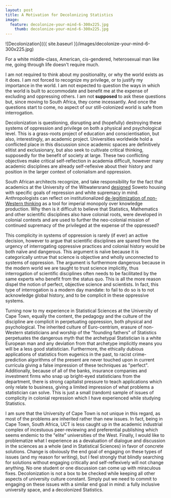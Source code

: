 ```yaml
---
layout: post
title: A Motivation for Decolonizing Statistics
image:
  feature: decolonize-your-mind-6-300x225.jpg
    thumb: decolonize-your-mind-6-300x225.jpg
---
```


![Decolonization]({{ site.baseurl }}/images/decolonize-your-mind-6-300x225.jpg)

For a white middle-class, American, cis-gendered, heterosexual man like me, going through life doesn't require much.   

I am not required to think about my positionality, or why the world exists as it does. 
I am not forced to recognize my privilege, or to justify my importance in the world. 
I am not expected to question the ways in which the world is built to accommodate and benefit me at the expense of excluding and oppressing others. 
I am not **supposed** to ask these questions but, since moving to South Africa, they come incessantly. 
And once the questions start to come, no aspect of our still-colonized world is safe from interrogation.

Decolonization is questioning, disrupting and (hopefully) destroying these systems of oppression and privilege on both a physical and psychological level. 
This is a grass-roots project of education and conscientisation, but also, interestingly, an academic project.
Universities worldwide hold a conflicted place in this discussion since academic spaces are definitively elitist and exclusionary, but also seek to cultivate critical thinking, supposedly for the benefit of society at large.
These two conflicting objectives make critical self-reflection in academia difficult, however many academic disciplines are already self-reflexive about their history and position in the larger context of colonialism and oppression.

South African architects recognize, and take responsibility for the fact that academics at the University of the Witwatersrand [designed](https://placesjournal.org/article/south-africa-from-township-to-town/) Soweto housing with specific goals of repression and white supremacy in mind.
Anthropologists can reflect on institutionalized [de-legitimization of non-Western thinking](http://savageminds.org/2016/04/19/decolonizing-anthropology/) as a tool for imperial monopoly over knowledge production.
Why then is it difficult to believe that Statistics, Mathematics and other scientific disciplines also have colonial roots, were developed in colonial contexts and are used to further the neo-colonial mission of continued supremacy of the privileged at the expense of the oppressed?

This complicity in systems of oppression is rarely (if ever) an active decision, however to argue that scientific disciplines are spared from the urgency of interrogating oppressive practices and colonial history would be both naïve and dangerous.
This argument is naïve because it is categorically untrue that science is objective and wholly unconnected to systems of oppression.
The argument is furthermore dangerous because in the modern world we are taught to trust science implicitly, thus interrogation of scientific disciplines often needs to be facilitated by the same experts who benefit from the status quo.
This is all the more reason dispel the notion of perfect, objective science and scientists.
In fact, this type of interrogation is a modern day mandate: to fail to do so is to not acknowledge global history, and to be complicit in these oppressive systems.

Turning now to my experience in Statistical Sciences at the University of Cape Town, equally the content, the pedagogy and the culture of the discipline are complicit in perpetuating oppression, both physical and psychological. 
The inherited culture of Euro-centrism, erasure of non-Western statisticians and worship of the "founding fathers" of Statistics perpetuates the dangerous myth that the archetypal Statistician is a white European man and any deviation from that archetype implicitly means you will be a less good statistician.
Furthermore, the ethically dubious applications of statistics from eugenics in the past, to racist crime-prediction algorithms of the present are never touched upon in current curricula giving a false impression of these techniques as "perfect".  
Additionally, because of all of the banks, insurance companies and investment firms who snap up bright-eyed statisticians from the department, there is strong capitalist pressure to teach applications which only relate to business, giving a limited impression of what problems a statistician can solve.
This is just a small (random) sample of issues of complicity in colonial repression which I have experienced while studying Statistics.

I am sure that the University of Cape Town is not unique in this regard, as most of the problems are inherited rather than new issues.
In fact, being in Cape Town, South Africa, UCT is less caught up in the academic industrial complex of incestuous peer-reviewing and preferential publishing which seems endemic to the "elite" universities of the West. 
Finally, I would like to problematize what I experience as a devaluation of dialogue and discussion in the sciences as a whole (and in Statistical Sciences) in favor of concrete solutions. 
Change is obviously the end goal of engaging on these types of issues (and my reason for writing), but I feel strongly that blindly searching for solutions without engaging critically and self-reflexively will not change anything. 
No one student or one discussion can come up with miraculous fixes.
Decolonization is not a box to be checked while keeping all other aspects of university culture constant.
Simply put we need to commit to engaging on these issues with a similar end goal in mind: a fully inclusive university space, and a decolonized Statistics.

